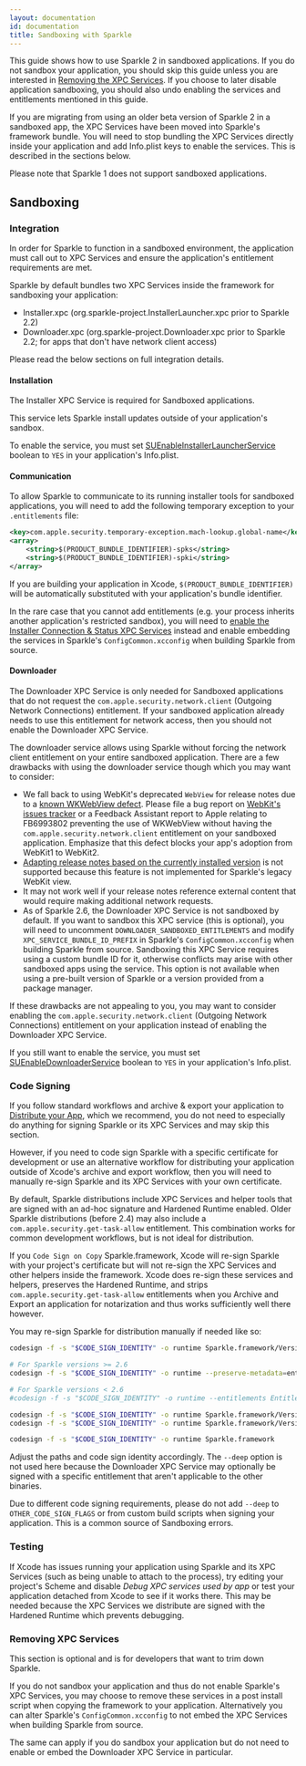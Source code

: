 ```yaml
---
layout: documentation
id: documentation
title: Sandboxing with Sparkle
---
```


This guide shows how to use Sparkle 2 in sandboxed applications. If you do not sandbox your application, you should skip this guide unless you are interested in [Removing the XPC Services](#removing-xpc-services). If you choose to later disable application sandboxing, you should also undo enabling the services and entitlements mentioned in this guide.

If you are migrating from using an older beta version of Sparkle 2 in a sandboxed app, the XPC Services have been moved into Sparkle's framework bundle. You will need to stop bundling the XPC Services directly inside your application and add Info.plist keys to enable the services. This is described in the sections below.

Please note that Sparkle 1 does not support sandboxed applications.

## Sandboxing

### Integration

In order for Sparkle to function in a sandboxed environment, the application must call out to XPC Services and ensure the application's entitlement requirements are met.

Sparkle by default bundles two XPC Services inside the framework for sandboxing your application:

* Installer.xpc (org.sparkle-project.InstallerLauncher.xpc prior to Sparkle 2.2)
* Downloader.xpc (org.sparkle-project.Downloader.xpc prior to Sparkle 2.2; for apps that don't have network client access)

Please read the below sections on full integration details.

#### Installation

The Installer XPC Service is required for Sandboxed applications.

This service lets Sparkle install updates outside of your application's sandbox.

To enable the service, you must set [SUEnableInstallerLauncherService](/documentation/customization#sandboxing-settings) boolean to `YES` in your application's Info.plist.

#### Communication

To allow Sparkle to communicate to its running installer tools for sandboxed applications, you will need to add the following temporary exception to your `.entitlements` file:

```xml
<key>com.apple.security.temporary-exception.mach-lookup.global-name</key>
<array>
    <string>$(PRODUCT_BUNDLE_IDENTIFIER)-spks</string>
    <string>$(PRODUCT_BUNDLE_IDENTIFIER)-spki</string>
</array>
```

If you are building your application in Xcode, `$(PRODUCT_BUNDLE_IDENTIFIER)` will be automatically substituted with your application's bundle identifier.

In the rare case that you cannot add entitlements (e.g. your process inherits another application's restricted sandbox), you will need to [enable the Installer Connection & Status XPC Services](/documentation/customization#sandboxing-settings) instead and enable embedding the services in Sparkle's `ConfigCommon.xcconfig` when building Sparkle from source.

#### Downloader

The Downloader XPC Service is only needed for Sandboxed applications that do not request the `com.apple.security.network.client` (Outgoing Network Connections) entitlement. If your sandboxed application already needs to use this entitlement for network access, then you should not enable the Downloader XPC Service.

The downloader service allows using Sparkle without forcing the network client entitlement on your entire sandboxed application. There are a few drawbacks with using the downloader service though which you may want to consider:

* We fall back to using WebKit's deprecated `WebView` for release notes due to a [known WKWebView defect](https://github.com/feedback-assistant/reports/issues/1). Please file a bug report on [WebKit's issues tracker](https://webkit.org/reporting-bugs/) or a Feedback Assistant report to Apple relating to FB6993802 preventing the use of WKWebView without having the `com.apple.security.network.client` entitlement on your sandboxed application. Emphasize that this defect blocks your app's adoption from WebKit1 to WebKit2.
* [Adapting release notes based on the currently installed version](/documentation/publishing#adapting-release-notes-based-on-currently-installed-version) is not supported because this feature is not implemented for Sparkle's legacy WebKit view.
* It may not work well if your release notes reference external content that would require making additional network requests.
* As of Sparkle 2.6, the Downloader XPC Service is not sandboxed by default. If you want to sandbox this XPC service (this is optional), you will need to uncomment `DOWNLOADER_SANDBOXED_ENTITLEMENTS` and modify `XPC_SERVICE_BUNDLE_ID_PREFIX` in Sparkle's `ConfigCommon.xcconfig` when building Sparkle from source. Sandboxing this XPC Service requires using a custom bundle ID for it, otherwise conflicts may arise with other sandboxed apps using the service. This option is not available when using a pre-built version of Sparkle or a version provided from a package manager.

If these drawbacks are not appealing to you, you may want to consider enabling the `com.apple.security.network.client` (Outgoing Network Connections) entitlement on your application instead of enabling the Downloader XPC Service.

If you still want to enable the service, you must set [SUEnableDownloaderService](/documentation/customization#sandboxing-settings) boolean to `YES` in your application's Info.plist.

### Code Signing

If you follow standard workflows and archive & export your application to [Distribute your App](/documentation#4-distributing-your-app), which we recommend, you do not need to especially do anything for signing Sparkle or its XPC Services and may skip this section.

However, if you need to code sign Sparkle with a specific certificate for development or use an alternative workflow for distributing your application outside of Xcode's archive and export workflow, then you will need to manually re-sign Sparkle and its XPC Services with your own certificate.

By default, Sparkle distributions include XPC Services and helper tools that are signed with an ad-hoc signature and Hardened Runtime enabled. Older Sparkle distributions (before 2.4) may also include a `com.apple.security.get-task-allow` entitlement. This combination works for common development workflows, but is not ideal for distribution.

If you `Code Sign on Copy` Sparkle.framework, Xcode will re-sign Sparkle with your project's certificate but will not re-sign the XPC Services and other helpers inside the framework. Xcode does re-sign these services and helpers, preserves the Hardened Runtime, and strips `com.apple.security.get-task-allow` entitlements when you Archive and Export an application for notarization and thus works sufficiently well there however.

You may re-sign Sparkle for distribution manually if needed like so:

```sh
codesign -f -s "$CODE_SIGN_IDENTITY" -o runtime Sparkle.framework/Versions/B/XPCServices/Installer.xpc

# For Sparkle versions >= 2.6
codesign -f -s "$CODE_SIGN_IDENTITY" -o runtime --preserve-metadata=entitlements Sparkle.framework/Versions/B/XPCServices/Downloader.xpc

# For Sparkle versions < 2.6
#codesign -f -s "$CODE_SIGN_IDENTITY" -o runtime --entitlements Entitlements/Downloader.entitlements Sparkle.framework/Versions/B/XPCServices/Downloader.xpc

codesign -f -s "$CODE_SIGN_IDENTITY" -o runtime Sparkle.framework/Versions/B/Autoupdate
codesign -f -s "$CODE_SIGN_IDENTITY" -o runtime Sparkle.framework/Versions/B/Updater.app

codesign -f -s "$CODE_SIGN_IDENTITY" -o runtime Sparkle.framework
```

Adjust the paths and code sign identity accordingly. The `--deep` option is not used here because the Downloader XPC Service may optionally be signed with a specific entitlement that aren't applicable to the other binaries.

Due to different code signing requirements, please do not add `--deep` to `OTHER_CODE_SIGN_FLAGS` or from custom build scripts when signing your application. This is a common source of Sandboxing errors.

### Testing

If Xcode has issues running your application using Sparkle and its XPC Services (such as being unable to attach to the process), try editing your project's Scheme and disable *Debug XPC services used by app* or test your application detached from Xcode to see if it works there. This may be needed because the XPC Services we distribute are signed with the Hardened Runtime which prevents debugging.

### Removing XPC Services

This section is optional and is for developers that want to trim down Sparkle.

If you do not sandbox your application and thus do not enable Sparkle's XPC Services, you may choose to remove these services in a post install script when copying the framework to your application. Alternatively you can alter Sparkle's `ConfigCommon.xcconfig` to not embed the XPC Services when building Sparkle from source.

The same can apply if you do sandbox your application but do not need to enable or embed the Downloader XPC Service in particular.
